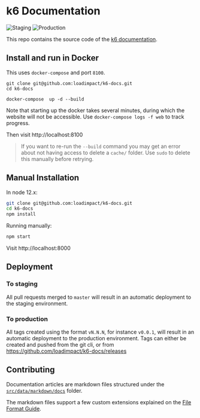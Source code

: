 # k6 Documentation
![Staging](https://github.com/loadimpact/k6-docs/workflows/Staging/badge.svg)
![Production](https://github.com/loadimpact/k6-docs/workflows/Production/badge.svg)

This repo contains the source code of the [k6 documentation](https://k6.io/docs/).

## Install and run in Docker

This uses `docker-compose` and port `8100`.

```shell
git clone git@github.com:loadimpact/k6-docs.git
cd k6-docs

docker-compose  up -d --build
```

Note that starting up the docker takes several minutes, during which the
website will not be accessible. Use `docker-compose logs -f web` to track
progress.

Then visit http://localhost:8100

> If you want to re-run the `--build` command you may get an error about not
having access to delete a `cache/` folder. Use `sudo` to delete this manually
before retrying.


## Manual Installation

In node 12.x:

```bash
git clone git@github.com:loadimpact/k6-docs.git
cd k6-docs
npm install
```

Running manually:

```bash
npm start
```

Visit http://localhost:8000

## Deployment

### To staging
All pull requests merged to `master` will result in an automatic deployment to the staging environment.

### To production
All tags created using the format `vN.N.N`, for instance `v0.0.1`, will result in an automatic deployment to the production environment. Tags can either be created and pushed from the git cli, or from https://github.com/loadimpact/k6-docs/releases

## Contributing

Documentation articles are markdown files structured under the
[`src/data/markdown/docs`](src/data/markdown/docs) folder.

The markdown files support a few custom extensions explained on the [File Format Guide](CONTRIBUTING_FILE_FORMAT.md).
